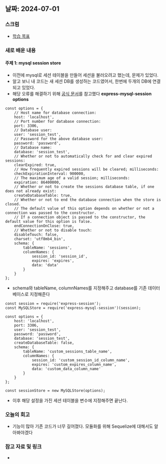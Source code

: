 ## 날짜: 2024-07-01

### 스크럼
- [학습 목표](https://www.notion.so/goorm/7-1-6b136d75925d4f86adb54dfad5c81408)

### 새로 배운 내용
#### 주제 1: mysql session store
- 이전에 mysql로 세션 테이블을 만들어 세션을 불러오려고 했는데, 문제가 있었다.
- 알고 보니 내 코드는 새 세션 DB를 생성하는 코드였어서, 한번에 두개의 DB에 연결되고 있었다.
- 해당 오류를 해결하기 위해 [공식 문서](https://www.npmjs.com/package/express-mysql-session)를 참고했다
**express-mysql-session options**
```
const options = {
	// Host name for database connection:
	host: 'localhost',
	// Port number for database connection:
	port: 3306,
	// Database user:
	user: 'session_test',
	// Password for the above database user:
	password: 'password',
	// Database name:
	database: 'session_test',
	// Whether or not to automatically check for and clear expired sessions:
	clearExpired: true,
	// How frequently expired sessions will be cleared; milliseconds:
	checkExpirationInterval: 900000,
	// The maximum age of a valid session; milliseconds:
	expiration: 86400000,
	// Whether or not to create the sessions database table, if one does not already exist:
	createDatabaseTable: true,
	// Whether or not to end the database connection when the store is closed.
	// The default value of this option depends on whether or not a connection was passed to the constructor.
	// If a connection object is passed to the constructor, the default value for this option is false.
	endConnectionOnClose: true,
	// Whether or not to disable touch:
	disableTouch: false,
	charset: 'utf8mb4_bin',
	schema: {
		tableName: 'sessions',
		columnNames: {
			session_id: 'session_id',
			expires: 'expires',
			data: 'data'
		}
	}
};
```
- schema와 tableName, columnNames를 지정해주고 database를 기존 데이터베이스로 지정해준다
```
const session = require('express-session');
const MySQLStore = require('express-mysql-session')(session);

const options = {
	host: 'localhost',
	port: 3306,
	user: 'session_test',
	password: 'password',
	database: 'session_test',
	createDatabaseTable: false,
	schema: {
		tableName: 'custom_sessions_table_name',
		columnNames: {
			session_id: 'custom_session_id_column_name',
			expires: 'custom_expires_column_name',
			data: 'custom_data_column_name'
		}
	}
};

const sessionStore = new MySQLStore(options);
```
- 이후 해당 설정을 가진 세션 테이블을 변수에 지정해주면 끝난다.

### 오늘의 회고
- 기능이 많아 기존 코드가 너무 길어졌다. 모듈화를 위해 Sequelize에 대해서도 알아봐야겠다

### 참고 자료 및 링크
- 

